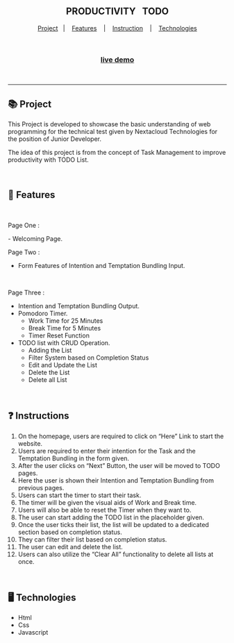<div align="center">
    <h2>&nbsp; PRODUCTIVITY &nbsp; TODO &nbsp;</h2>
</div>

<p align="center">
    <a href="#-project">Project</a>&nbsp;&nbsp;&nbsp;|&nbsp;&nbsp;&nbsp;
    <a href="#-features">Features</a> &nbsp;&nbsp;&nbsp;|&nbsp;&nbsp;&nbsp;
    <a href="#-instructions">Instruction</a> &nbsp;&nbsp;&nbsp;|&nbsp;&nbsp;&nbsp;
    <a href="#-technologies">Technologies</a>
    
    
</p>

<br>

<h3 align="center">
    <a href="https://hafizzankadir.github.io/Productivity-TODO/">live demo</a>
</h3>

<br><hr>

## 📚 Project
<p>This Project is developed to showcase the basic understanding of web programming for the technical test given by Nextacloud Technologies for the position of Junior Developer.</p>
<p>The idea of this project is from the concept of Task Management to improve productivity with TODO List.</p>

<br>

## 🧾 Features

<br>

<p>Page One :</p>
- Welcoming Page.

<br>

<p>Page Two :</p>

- Form Features of Intention and Temptation Bundling Input.

<br>

<p>Page Three :</p>

- Intention and Temptation Bundling Output.
- Pomodoro Timer.
    - Work Time for 25 Minutes
    - Break Time for 5 Minutes
    - Timer Reset Function
- TODO list with CRUD Operation.
    - Adding the List
    - Filter System based on Completion Status
    - Edit and Update the List
    - Delete the List
    - Delete all List

<br>

## ❓ Instructions

1. On the homepage, users are required to click on “Here” Link to start the website.
2. Users are required to enter their intention for the Task and the Temptation Bundling in the form given.
3. After the user clicks on “Next” Button, the user will be moved to TODO pages.
4. Here the user is shown their Intention and Temptation Bundling from previous pages.
5. Users can start the timer to start their task.
6. The timer will be given the visual aids of Work and Break time.
7. Users will also be able to reset the Timer when they want to.
8. The user can start adding the TODO list in the placeholder given.
9. Once the user ticks their list, the list will be updated to a dedicated section based on completion status.
10. They can filter their list based on completion status.
11. The user can edit and delete the list.
12. Users can also utilize the “Clear All” functionality to delete all lists at once.

<br>

## 🖥 Technologies
  * Html
  * Css
  * Javascript

<br>



